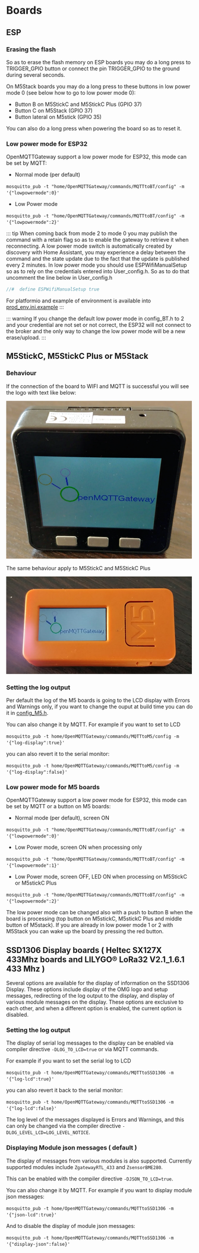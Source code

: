 # Boards

## ESP

### Erasing the flash

So as to erase the flash memory on ESP boards you may do a long press to TRIGGER_GPIO button or connect the pin TRIGGER_GPIO to the ground during several seconds.

On M5Stack boards you may do a long press to these buttons in low power mode 0 (see below how to go to low power mode 0):
* Button B on M5StickC and M5StickC Plus (GPIO 37)
* Button C on M5Stack (GPIO 37)
* Button lateral on M5stick (GPIO 35)

You can also do a long press when powering the board so as to reset it.

### Low power mode for ESP32
OpenMQTTGateway support a low power mode for ESP32, this mode can be set by MQTT:

* Normal mode (per default)

`mosquitto_pub -t "home/OpenMQTTGateway/commands/MQTTtoBT/config" -m '{"lowpowermode":0}'`

* Low Power mode

`mosquitto_pub -t "home/OpenMQTTGateway/commands/MQTTtoBT/config" -m '{"lowpowermode":2}'`

::: tip
When coming back from mode 2 to mode 0 you may publish the command with a retain flag so as to enable the gateway to retrieve it when reconnecting.
A low power mode switch is automatically created by discovery with Home Assistant, you may experience a delay between the command and the state update due to the fact that the update is published every 2 minutes.
In low power mode you should use ESPWifiManualSetup so as to rely on the credentials entered into User_config.h.
So as to do that uncomment the line below in User_config.h
``` c
//#  define ESPWifiManualSetup true
```
For platformio and example of environment is available into [prod_env.ini.example](https://github.com/1technophile/OpenMQTTGateway/blob/development/prod_env.ini.example)
:::

::: warning
If you change the default low power mode in config_BT.h to 2 and your credential are not set or not correct, the ESP32 will not connect to the broker and the only way to change the low power mode will be a new erase/upload.
:::

## M5StickC, M5StickC Plus or M5Stack

### Behaviour

If the connection of the board to WIFI and MQTT is successful you will see the logo with text like below:

![boards](../img/OpenMQTTgateway_M5_Stack_Board_Display_Text.png)

The same behaviour apply to M5StickC and M5StickC Plus

![boards](../img/OpenMQTTgateway_M5_StickC_Board_Display_Text.png)

### Setting the log output

Per default the log of the M5 boards is going to the LCD display with Errors and Warnings only, if you want to change the ouput at build time you can do it in [config_M5.h](https://github.com/1technophile/OpenMQTTGateway/blob/development/main/config_M5.h).

You can also change it by MQTT. For example if you want to set to LCD

`mosquitto_pub -t home/OpenMQTTGateway/commands/MQTTtoM5/config -m '{"log-display":true}'`

you can also revert it to the serial monitor:

`mosquitto_pub -t home/OpenMQTTGateway/commands/MQTTtoM5/config -m '{"log-display":false}'`

### Low power mode for M5 boards
OpenMQTTGateway support a low power mode for ESP32, this mode can be set by MQTT or a button on M5 boards:

* Normal mode (per default), screen ON

`mosquitto_pub -t "home/OpenMQTTGateway/commands/MQTTtoBT/config" -m '{"lowpowermode":0}'`

* Low Power mode, screen ON when processing only

`mosquitto_pub -t "home/OpenMQTTGateway/commands/MQTTtoBT/config" -m '{"lowpowermode":1}'`

* Low Power mode, screen OFF, LED ON when processing on M5StickC or M5stickC Plus

`mosquitto_pub -t "home/OpenMQTTGateway/commands/MQTTtoBT/config" -m '{"lowpowermode":2}'`

The low power mode can be changed also with a push to button B when the board is processing (top button on M5stickC, M5stickC Plus and middle button of M5stack).
If you are already in low power mode 1 or 2 with M5Stack you can wake up the board by pressing the red button.

## SSD1306 Display boards ( Heltec SX127X 433Mhz boards and LILYGO® LoRa32 V2.1_1.6.1 433 Mhz )

Several options are available for the display of information on the SSD1306 Display.  These options include display of the OMG logo and setup messages, redirecting of the log output to the display, and display of various module messages on the display.  These options are exclusive to each other, and when a different option is enabled, the current option is disabled.

### Setting the log output

The display of serial log messages to the display can be enabled via compiler directive `-DLOG_TO_LCD=true` or via MQTT commands.

For example if you want to set the serial log to LCD

`mosquitto_pub -t home/OpenMQTTGateway/commands/MQTTtoSSD1306 -m '{"log-lcd":true}'`

you can also revert it back to the serial monitor:

`mosquitto_pub -t home/OpenMQTTGateway/commands/MQTTtoSSD1306 -m '{"log-lcd":false}'`

The log level of the messages displayed is Errors and Warnings, and this can only be changed via the compiler directive `-DLOG_LEVEL_LCD=LOG_LEVEL_NOTICE`.  

### Displaying Module json messages ( default )

The display of messages from various modules is also supported.  Currently supported modules include `ZgatewayRTL_433` and `ZsensorBME280`.

This can be enabled with the compiler directive `-DJSON_TO_LCD=true`.

You can also change it by MQTT. For example if you want to display module json messages:

`mosquitto_pub -t home/OpenMQTTGateway/commands/MQTTtoSSD1306 -m '{"json-lcd":true}'`

And to disable the display of module json messages:

`mosquitto_pub -t home/OpenMQTTGateway/commands/MQTTtoSSD1306 -m '{"display-json":false}'`